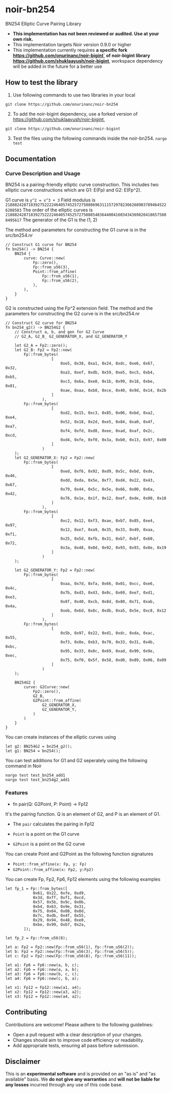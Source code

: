 # noir-bn254

BN254 Elliptic Curve Pairing Library

- **This implementation has not been reviewed or audited. Use at your own risk.**
- This implementation targets Noir version 0.9.0 or higher
- This implementation currently requires **a specific fork https://github.com/onurinanc/noir-bigint` of noir-bigint library https://github.com/shuklaayush/noir-bigint**, workspace dependency will be added in the future for a better use

## How to test the library
1. Use following commands to use two libraries in your local

`git clone https://github.com/onurinanc/noir-bn254`

2. To add the noir-bigint dependency, use a forked version of https://github.com/shuklaayush/noir-bigint,

`git clone https://github.com/onurinanc/noir-bigint`

3. Test the files using the following commands inside the noir-bn254.
`nargo test`

## Documentation

### Curve Description and Usage
BN254 is a pairing-friendly elliptic curve construction. This includes two elliptic curve constructions which are G1: E(Fp) and G2: E(Fp^2).

G1 curve is `y^2 = x^3 + 3`
Field modulus is `21888242871839275222246405745257275088696311157297823662689037894645226208583`
The order of the elliptic curves is `21888242871839275222246405745257275088548364400416034343698204186575808495617`
The generator of the G1 is the (1, 2)

The method and parameters for constructing the G1 curve is in the src/bn254.nr

```
// Construct G1 curve for BN254
fn bn254() -> BN254 {
    BN254 {
        curve: Curve::new(
            Fp::zero(),
            Fp::from_u56(3),
            Point::from_affine( 
                Fp::from_u56(1),
                Fp::from_u56(2),
            ),
        ),
    }
}
```

G2 is constructed using the Fp^2 extension field. The method and the parameters for constructing the G2 curve is in the src/bn254.nr

```
// Construct G2 curve for BN254
fn bn254_g2() -> BN254G2 {
    // Construct a, b, and gen for G2 Curve
    // G2_A, G2_B_ G2_GENERATOR_X, and G2_GENERATOR_Y

    let G2_A = Fp2::zero();
    let G2_B: Fp2 = Fp2::new(
        Fp::from_bytes(
                    [
                        0xe5, 0x38, 0xa1, 0x24, 0xdc, 0xe6, 0x67, 0x32, 
                        0xa3, 0xef, 0xdb, 0x59, 0xe5, 0xc5, 0xb4, 0xb5, 
                        0xc3, 0x6a, 0xe0, 0x1b, 0x99, 0x18, 0xbe, 0x81, 
                        0xae, 0xaa, 0xb8, 0xce, 0x40, 0x9d, 0x14, 0x2b
                    ]
                ),
        Fp::from_bytes(
                    [
                        0xd2, 0x15, 0xc3, 0x85, 0x06, 0xbd, 0xa2, 0xe4, 
                        0x52, 0x18, 0x2d, 0xe5, 0x84, 0xa0, 0x4f, 0xa7, 
                        0xf4, 0xfd, 0xd8, 0xee, 0xad, 0xaf, 0x2c, 0xcd, 
                        0xd4, 0xfe, 0xf0, 0x3a, 0xb0, 0x13, 0x97, 0x00
                    ]
                )
    );
    let G2_GENERATOR_X: Fp2 = Fp2::new(
        Fp::from_bytes(
                    [
                        0xed, 0xf6, 0x92, 0xd9, 0x5c, 0xbd, 0xde, 0x46, 
                        0xdd, 0xda, 0x5e, 0xf7, 0xd4, 0x22, 0x43, 0x67, 
                        0x79, 0x44, 0x5c, 0x5e, 0x66, 0x00, 0x6a, 0x42, 
                        0x76, 0x1e, 0x1f, 0x12, 0xef, 0xde, 0x00, 0x18
                    ]
                ),
        Fp::from_bytes(
                    [
                        0xc2, 0x12, 0xf3, 0xae, 0xb7, 0x85, 0xe4, 0x97, 
                        0x12, 0xe7, 0xa9, 0x35, 0x33, 0x49, 0xaa, 0xf1, 
                        0x25, 0x5d, 0xfb, 0x31, 0xb7, 0xbf, 0x60, 0x72, 
                        0x3a, 0x48, 0x0d, 0x92, 0x93, 0x93, 0x8e, 0x19
                    ]
                )
    );

    let G2_GENERATOR_Y: Fp2 = Fp2::new(
        Fp::from_bytes(
                    [
                        0xaa, 0x7d, 0xfa, 0x66, 0x01, 0xcc, 0xe6, 0x4c, 
                        0x7b, 0xd3, 0x43, 0x0c, 0x69, 0xe7, 0xd1, 0xe3, 
                        0x8f, 0x40, 0xcb, 0x8d, 0x80, 0x71, 0xab, 0x4a, 
                        0xeb, 0x6d, 0x8c, 0xdb, 0xa5, 0x5e, 0xc8, 0x12
                    ]
                ),
        Fp::from_bytes(
                    [
                        0x5b, 0x97, 0x22, 0xd1, 0xdc, 0xda, 0xac, 0x55, 
                        0xf3, 0x8e, 0xb3, 0x70, 0x33, 0x31, 0x4b, 0xbc, 
                        0x95, 0x33, 0x0c, 0x69, 0xad, 0x99, 0x9e, 0xec, 
                        0x75, 0xf0, 0x5f, 0x58, 0xd0, 0x89, 0x06, 0x09
                    ]
                )
    );

    BN254G2 {
        curve: G2Curve::new(
            Fp2::zero(),
            G2_B,
            G2Point::from_affine(
                G2_GENERATOR_X,
                G2_GENERATOR_Y,
            )
        )
    }
}
```


You can create instances of the elliptic curves using

```
let g2: BN254G2 = bn254_g2();
let g1: BN254 = bn254();
```

You can test additions for G1 and G2 seperately using the following command in Noir

```
nargo test test_bn254_add1
nargo test test_bn254g2_add1
```

### Features
- fn pair(Q: G2Point, P: Point) -> Fp12

It's the pairing function. Q is an element of G2, and 
P is an element of G1.

- The `pair` calculates the pairing in Fp12

- `Point` is a point on the G1 curve
- `G2Point` is a point on the G2 curve

You can create Point and G2Point as the following function signatures

- `Point::from_affine(x: Fp, y: Fp)`
- `G2Point::from_affine(x: Fp2, y:Fp2)`

You can create Fp, Fp2, Fp6, Fp12 elements using the following examples

```
let fp_1 = Fp::from_bytes([
            0x61, 0x22, 0xfe, 0xd9,
            0x3d, 0xff,	0xf1, 0xcd,
            0x57, 0x5b,	0x9c, 0x0b,
            0xb4, 0x63,	0x9e, 0x31,
            0x75, 0x64,	0x08, 0x8d,
            0x7c, 0xdb,	0x4f, 0x55,
            0x29, 0x94,	0x48, 0xe0,
            0xbe, 0x99,	0xb7, 0x2a,
        ]);

let fp_2 = Fp::from_u56(8);

let a: Fp2 = Fp2::new(Fp::from_u56(1), Fp::from_u56(2));
let b: Fp2 = Fp2::new(Fp::from_u56(3), Fp::from_u56(5));
let c: Fp2 = Fp2::new(Fp::from_u56(8), Fp::from_u56(11));

let a1: Fp6 = Fp6::new(a, b, c);
let a2: Fp6 = Fp6::new(a, a, b);
let a3: Fp6 = Fp6::new(b, c, c);
let a4: Fp6 = Fp6::new(c, b, a);

let x1: Fp12 = Fp12::new(a1, a4);
let x2: Fp12 = Fp12::new(a3, a2);
let x3: Fp12 = Fp12::new(a4, a2);
```

## Contributing

Contributions are welcome! Please adhere to the following guidelines:

- Open a pull request with a clear description of your changes.
- Changes should aim to improve code efficiency or readability.
- Add appropriate tests, ensuring all pass before submission.

## Disclaimer
This is an **experimental software** and is provided on an "as is" and "as available" basis. We **do not give any warranties** and **will not be liable for any losses** incurred through any use of this code base.